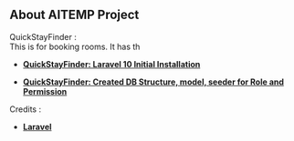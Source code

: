 


## About AITEMP Project
QuickStayFinder :  
This is for booking rooms. It has th



- **[QuickStayFinder: Laravel 10 Initial Installation ](https://github.com/RishikantSri/quickstayfinder/commit/b027a3796ad3a8e35dd666de4009a316474996cc)**


- **[QuickStayFinder: Created DB Structure, model, seeder for Role and Permission ](https://github.com/RishikantSri/quickstayfinder/commit/52c077a5a4b6291d9a5b4a2eddbbcad48fe715c3)**

Credits :

- **[Laravel ]( https://www.laravel.com/)**


